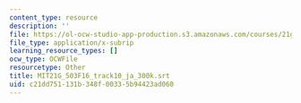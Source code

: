 ```yaml
---
content_type: resource
description: ''
file: https://ol-ocw-studio-app-production.s3.amazonaws.com/courses/21g-503-japanese-iii-fall-2019/c21dd751131b348f00335b94423ad060_MIT21G_503F16_track10_ja_300k.srt
file_type: application/x-subrip
learning_resource_types: []
ocw_type: OCWFile
resourcetype: Other
title: MIT21G_503F16_track10_ja_300k.srt
uid: c21dd751-131b-348f-0033-5b94423ad060
---
```


